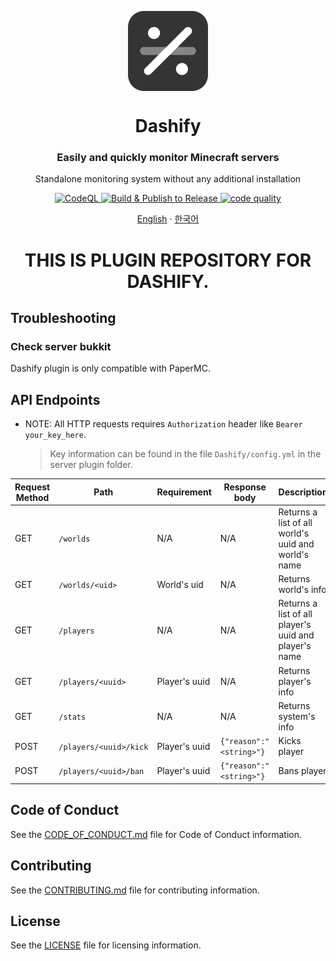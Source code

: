 <p align="center">
  <img width="128" align="center" src="https://github.com/MC-Dashify/plugin/blob/master/.github/assets/logo-512.png">
</p>
<h1 align="center">Dashify</h1>
<h3 align="center">Easily and quickly monitor Minecraft servers</h3>
<p align="center">Standalone monitoring system without any additional installation</p>
<p align="center">
  <a href="https://github.com/MC-Dashify/plugin/actions/workflows/codeql.yml">
    <img src="https://github.com/MC-Dashify/plugin/actions/workflows/codeql.yml/badge.svg" alt="CodeQL" />
  </a>  
  <a href="https://github.com/MC-Dashify/plugin/actions/workflows/main.yml">
    <img src="https://github.com/MC-Dashify/plugin/actions/workflows/main.yml/badge.svg" alt="Build & Publish to Release" />
  </a>
  <a href="https://app.codacy.com/gh/MC-Dashify/plugin/dashboard?utm_source=gh&utm_medium=referral&utm_content=&utm_campaign=Badge_grade"><img src="https://app.codacy.com/project/badge/Grade/f0e17e2ea7184420b0e8998e0cafd27d" alt="code quality"/></a>
</p>

<p align="center"><a href="https://github.com/MC-Dashify/plugin/blob/master/README.md">English</a> · <a href="https://github.com/MC-Dashify/plugin/blob/master/.github/documents/README.ko_KR.md">한국어</a></p>

<h1 align="center">THIS IS PLUGIN REPOSITORY FOR DASHIFY.</h1>

## Troubleshooting

### Check server bukkit
Dashify plugin is only compatible with PaperMC.

## API Endpoints

- NOTE: All HTTP requests requires `Authorization` header like `Bearer your_key_here`.
  > Key information can be found in the file `Dashify/config.yml` in the server plugin folder.

| Request Method | Path                   | Requirement   | Response body           | Description                                          |
|----------------|------------------------|---------------|-------------------------|------------------------------------------------------|
| GET            | `/worlds`              | N/A           | N/A                     | Returns a list of all world's uuid and world's name   |
| GET            | `/worlds/<uid>`        | World's uid   | N/A                     | Returns world's info                                 |
| GET            | `/players`             | N/A           | N/A                     | Returns a list of all player's uuid and player's name |
| GET            | `/players/<uuid>`      | Player's uuid | N/A                     | Returns player's info                                |
| GET            | `/stats`               | N/A           | N/A                     | Returns system's info                                |
| POST           | `/players/<uuid>/kick` | Player's uuid | `{"reason":"<string>"}` | Kicks player                                         |
| POST           | `/players/<uuid>/ban`  | Player's uuid | `{"reason":"<string>"}` | Bans player                                          |

## Code of Conduct

See the [CODE_OF_CONDUCT.md](https://github.com/MC-Dashify/plugin/blob/master/CODE_OF_CONDUCT.md) file for Code of Conduct information.

## Contributing

See the [CONTRIBUTING.md](https://github.com/MC-Dashify/plugin/blob/master/CONTRIBUTING.md) file for contributing information.

## License

See the [LICENSE](https://github.com/MC-Dashify/plugin/blob/master/LICENSE) file for licensing information.